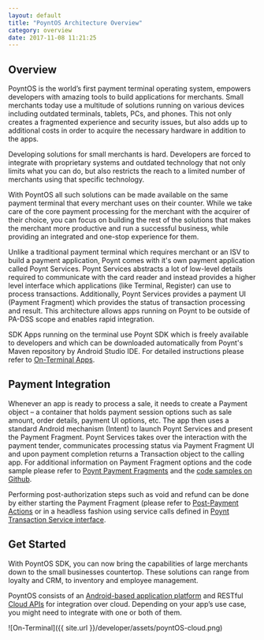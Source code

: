 ```yaml
---
layout: default
title: "PoyntOS Architecture Overview"
category: overview
date: 2017-11-08 11:21:25
---
```


## Overview

PoyntOS is the world’s first payment terminal operating system, empowers developers with amazing tools to build applications for merchants. Small merchants today use a multitude of solutions running on various devices including outdated terminals, tablets, PCs, and phones. This not only creates a fragmented experience and security issues, but also adds up to additional costs in order to acquire the necessary hardware in addition to the apps.

Developing solutions for small merchants is hard. Developers are forced to integrate with proprietary systems and outdated technology that not only limits what you can do, but also restricts the reach to a limited number of merchants using that specific technology.

With PoyntOS all such solutions can be made available on the same payment terminal that every merchant uses on their counter. While we take care of the core payment processing for the merchant with the acquirer of their choice, you can focus on building the rest of the solutions that makes the merchant more productive and run a successful business, while providing an integrated and one-stop experience for them.

Unlike a traditional payment terminal which requires merchant or an ISV to build a payment application, Poynt comes with it's own payment application called Poynt Services. Poynt Services abstracts a lot of low-level details required to communicate with the card reader and instead provides a higher level interface which applications (like Terminal, Register) can use to process transactions. Additionally, Poynt Services provides a payment UI (Payment Fragment) which provides the status of transaction processing and result. This architecture allows apps running on Poynt to be outside of PA-DSS scope and enables rapid integration.

SDK
Apps running on the terminal use Poynt SDK which is freely available to developers and which can be downloaded automatically from Poynt's Maven repository by Android Studio IDE. For detailed instructions please refer to [On-Terminal Apps](https://poynt.github.io/developer/tut/integrating-with-poyntos-sdk.html). 

## Payment Integration

Whenever an app is ready to process a sale, it needs to create a Payment object – a container that holds payment session options such as sale amount, order details, payment UI options, etc. The app then uses a standard Android mechanism (Intent) to launch Poynt Services and present the Payment Fragment. Poynt Services takes over the interaction with the payment tender, communicates processing status via Payment Fragment UI and upon payment completion returns a Transaction object to the calling app. For additional information on Payment Fragment options and the code sample please refer to [Poynt Payment Fragments](poynt-payment-fragments.html) and the [code samples on Github](https://github.com/poynt/PoyntSamples).

Performing post-authorization steps such as void and refund can be done by either starting the Payment Fragment (please refer to [Post-Payment Actions](poynt-payment-fragments.html#post-payment-actions) or in a headless fashion using service calls defined in [Poynt Transaction Service interface](https://poynt.github.io/developer/javadoc/co/poynt/os/services/v1/IPoyntTransactionService.html).


## Get Started

With PoyntOS SDK, you can now bring the capabilities of large merchants down to the small businesses countertop. These solutions can range from loyalty and CRM, to inventory and employee management.

PoyntOS consists of an [Android-based application platform](onterminal/onterminal-apps.html) and RESTful [Cloud APIs](cloud/oncloud-apps.html) for integration over cloud. Depending on your app’s use case, you might need to integrate with one or both of them.

![On-Terminal]({{ site.url }}/developer/assets/poyntOS-cloud.png)

<!-- feedback widget -->
<SCRIPT type="text/javascript">window.doorbellOptions = { appKey: 'eDRWq9iHMZLMyue0tGGchA7bvMGCFBeaHm8XBDUSkdBFcv0cYCi9eDTRBEIekznx' };(function(w, d, t) { var hasLoaded = false; function l() { if (hasLoaded) { return; } hasLoaded = true; window.doorbellOptions.windowLoaded = true; var g = d.createElement(t);g.id = 'doorbellScript';g.type = 'text/javascript';g.async = true;g.src = 'https://embed.doorbell.io/button/6657?t='+(new Date().getTime());(d.getElementsByTagName('head')[0]||d.getElementsByTagName('body')[0]).appendChild(g); } if (w.attachEvent) { w.attachEvent('onload', l); } else if (w.addEventListener) { w.addEventListener('load', l, false); } else { l(); } if (d.readyState == 'complete') { l(); } }(window, document, 'SCRIPT')); </SCRIPT>
